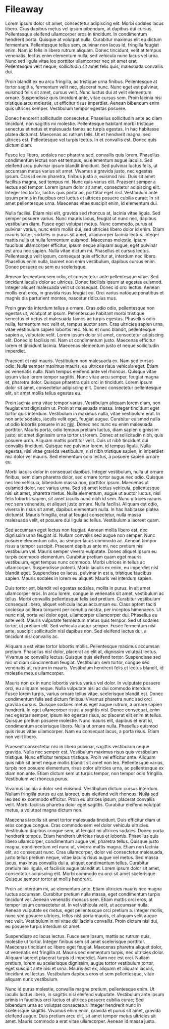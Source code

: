 ---
---

# Fileaway

Lorem ipsum dolor sit amet, consectetur adipiscing elit. Morbi sodales lacus libero. Cras dapibus metus vel ipsum bibendum, at dapibus dui cursus. Pellentesque eleifend ullamcorper eros in tincidunt. In condimentum hendrerit porta. Quisque at volutpat nulla. Curabitur maximus elit eu dictum fermentum. Pellentesque tellus sem, pulvinar non lacus id, fringilla feugiat enim. Nam id felis in libero rutrum aliquam. Donec tincidunt, velit at tempus venenatis, lectus enim elementum nulla, sed vehicula nunc lacus vel urna. Nunc sed ligula vitae leo porttitor ullamcorper nec sit amet erat. Pellentesque velit neque, sollicitudin sit amet felis quis, malesuada convallis dui.

Proin blandit ex eu arcu fringilla, ac tristique urna finibus. Pellentesque at tortor sagittis, fermentum velit nec, placerat nunc. Nunc eget est pulvinar, euismod felis sit amet, cursus velit. Nunc luctus dui at velit elementum ornare. Suspendisse quis tincidunt ante, vitae cursus sem. Proin lacinia nisi tristique arcu molestie, ut efficitur risus imperdiet. Aenean bibendum enim quis ultrices semper. Vestibulum tempor egestas posuere.

Donec hendrerit sollicitudin consectetur. Phasellus sollicitudin ante ac diam tincidunt, non sagittis mi molestie. Pellentesque habitant morbi tristique senectus et netus et malesuada fames ac turpis egestas. In hac habitasse platea dictumst. Maecenas ac rutrum felis. Ut et hendrerit magna, sed ultrices est. Pellentesque vel turpis lectus. In et convallis est. Donec quis dictum diam.

Fusce leo libero, sodales nec pharetra sed, convallis quis lorem. Phasellus condimentum lectus non est tempus, eu elementum augue iaculis. Sed eleifend arcu pulvinar ipsum blandit tincidunt. Sed pulvinar luctus felis, ut accumsan metus varius sit amet. Vivamus a gravida justo, nec egestas ipsum. Cras id enim pharetra, finibus justo a, euismod nisi. Duis sit amet facilisis magna, sed tempus mi. Nunc quis varius elit. Praesent semper a lectus sed tempor. Lorem ipsum dolor sit amet, consectetur adipiscing elit. Integer leo tortor, luctus quis porta ac, porttitor eget nisl. Vestibulum ante ipsum primis in faucibus orci luctus et ultrices posuere cubilia curae; In sit amet pellentesque urna. Maecenas vitae suscipit enim, id elementum dui.

Nulla facilisi. Etiam nisi elit, gravida sed rhoncus at, lacinia vitae ligula. Sed semper posuere varius. Nunc mauris lacus, feugiat ut nunc nec, dapibus vestibulum diam. Fusce eget volutpat metus. Nunc commodo, purus at pulvinar varius, nunc enim mollis dui, sed ultricies libero dolor id enim. Etiam mauris tortor, sodales in purus sit amet, ullamcorper lacinia lectus. Integer mattis nulla ut nulla fermentum euismod. Maecenas molestie, ipsum faucibus ullamcorper efficitur, ipsum neque aliquam augue, eget pulvinar est arcu nec sapien. Nulla vitae dictum mi. Phasellus et cursus lectus. Pellentesque velit ipsum, consequat quis efficitur at, interdum nec libero. Phasellus enim nulla, laoreet non enim vestibulum, dapibus cursus enim. Donec posuere eu sem eu scelerisque.

Aenean fermentum sem odio, et consectetur ante pellentesque vitae. Sed tincidunt iaculis dolor ac ultrices. Donec facilisis ipsum at egestas euismod. Integer aliquet malesuada velit ut consequat. Donec id orci lectus. Aenean mollis erat eros, in gravida risus feugiat eu. Orci varius natoque penatibus et magnis dis parturient montes, nascetur ridiculus mus.

Proin gravida interdum tellus a ornare. Cras odio odio, pellentesque non egestas ut, volutpat at ipsum. Pellentesque habitant morbi tristique senectus et netus et malesuada fames ac turpis egestas. Phasellus odio nulla, fermentum nec velit et, tempus auctor sem. Cras ultricies sapien urna, vitae vestibulum sapien lobortis nec. Nunc et nunc blandit, pellentesque sapien a, vulputate velit. Lorem ipsum dolor sit amet, consectetur adipiscing elit. Donec id facilisis mi. Nam ut condimentum justo. Maecenas efficitur lorem et tincidunt lacinia. Maecenas elementum justo et neque sollicitudin imperdiet.

Praesent et nisi mauris. Vestibulum non malesuada ex. Nam sed cursus odio. Nulla semper maximus mauris, eu ultrices risus vehicula eget. Etiam ac venenatis nulla. Nam tempus eleifend ante vel rhoncus. Quisque vitae ipsum vitae lorem tempor sagittis. Nunc vitae arcu semper, feugiat magna et, pharetra dolor. Quisque pharetra quis orci in tincidunt. Lorem ipsum dolor sit amet, consectetur adipiscing elit. Donec consectetur pellentesque elit, sit amet mollis tellus egestas eu.

Proin lacinia urna vitae tempor varius. Vestibulum aliquam lorem diam, non feugiat erat dignissim ut. Proin at malesuada massa. Integer tincidunt eget tortor quis interdum. Vestibulum in maximus nulla, vitae vestibulum erat. In non ante sodales, iaculis velit eget, feugiat augue. Curabitur euismod nulla ut odio lobortis posuere in ac [nisl](link). Donec nec nunc eu enim malesuada porttitor. Mauris porta, odio tempus pretium luctus, diam sapien dignissim justo, sit amet dignissim urna tortor ut lorem. Donec at sollicitudin nibh, quis posuere urna. Aliquam mattis porttitor velit. Duis ut nibh tincidunt dui convallis tincidunt. Quisque nec pulvinar lorem, id tempus ligula. Nulla egestas, nisl vitae gravida vestibulum, nisl nibh tristique sapien, in imperdiet nisl dolor vel mauris. Sed elementum odio lectus, a posuere sapien ornare eu.

Morbi iaculis dolor in consequat dapibus. Integer vestibulum, nulla ut ornare finibus, sem diam pharetra dolor, sed ornare tortor augue nec odio. Quisque nec leo vehicula, bibendum massa non, porttitor ipsum. Maecenas ut euismod dolor, nec varius urna. Sed sit amet lectus vehicula, pellentesque nisi sit amet, pharetra metus. Nulla elementum, augue ut auctor luctus, nisl felis lobortis sapien, sit amet iaculis nunc nibh id sem. Nunc ultrices mauris nec sem venenatis, et aliquet justo ornare. Nulla facilisi. Aliquam est odio, viverra in risus sit amet, dapibus elementum nulla. In hac habitasse platea dictumst. Mauris fringilla, erat at feugiat consectetur, nulla massa malesuada velit, et posuere dui ligula ac tellus. Vestibulum a laoreet quam.

Sed accumsan eget lectus non feugiat. Aenean mollis libero est, nec dignissim urna feugiat id. Nullam convallis sed augue non semper. Nunc posuere elementum odio, ac semper lacus commodo ac. Aenean tempor risus a tempor suscipit. Praesent dapibus ante mi, nec pretium nisi vestibulum vel. Mauris semper viverra vulputate. Donec aliquet ipsum eu turpis commodo elementum. Curabitur pretium quam eget mauris vestibulum, eget tempus nunc commodo. Morbi ultrices in tellus ac ullamcorper. Suspendisse potenti. Morbi iaculis ex enim, eu imperdiet nisl blandit eget. Suspendisse ex lacus, pulvinar in est a, tristique faucibus sapien. Mauris sodales in lorem eu aliquet. Mauris vel interdum sapien.

Duis tortor est, blandit vel egestas sodales, mollis in purus. In sit amet ullamcorper eros. In arcu lorem, congue in venenatis sit amet, vestibulum ac tellus. Morbi convallis pellentesque felis sed pretium. Curabitur vestibulum consequat libero, aliquet vehicula lacus accumsan eu. Class aptent taciti sociosqu ad litora torquent per conubia nostra, per inceptos himenaeos. Ut nunc nisl, porta vel dolor eget, ullamcorper ullamcorper dui. Phasellus eu ante velit. Mauris vulputate fermentum metus quis tempor. Sed ut sodales tortor, ut pretium elit. Sed vehicula auctor semper. Fusce fermentum nisl ante, suscipit sollicitudin nisl dapibus non. Sed eleifend lectus dui, a tincidunt nisi convallis ac.

Aliquam a est vitae tortor lobortis mollis. Pellentesque maximus accumsan pretium. Phasellus nisl dolor, placerat ac elit at, dignissim volutpat lectus. Vivamus ac convallis lectus. Quisque quis eleifend tortor. Suspendisse sed nisl ut diam condimentum feugiat. Vestibulum sem tortor, congue sed venenatis ut, rutrum in mauris. Vestibulum hendrerit felis et lectus blandit, id molestie metus ullamcorper.

Mauris non ex in nunc lobortis varius varius vel dolor. In vulputate posuere orci, eu aliquam neque. Nulla vulputate nisi ac dui commodo interdum. Fusce lorem turpis, varius ornare tellus vitae, scelerisque blandit est. Donec condimentum felis sed dictum finibus. Vivamus pharetra nunc sed orci gravida cursus. Quisque sodales metus eget augue rutrum, a ornare sapien hendrerit. In eget ullamcorper risus, a sagittis nisl. Donec consequat, enim nec egestas semper, ipsum leo egestas risus, ac placerat elit enim at tellus. Quisque pretium posuere molestie. Nunc mauris elit, dapibus et erat id, condimentum scelerisque libero. Nulla ut ornare nulla. Phasellus euismod quis risus vitae ullamcorper. Nam eu consequat lacus, a porta risus. Etiam non velit libero.

Praesent consectetur nisi in libero pulvinar, sagittis vestibulum neque gravida. Nulla nec semper est. Vestibulum maximus risus quis vestibulum tristique. Nunc efficitur tempus tristique. Proin vel efficitur ante. Aliquam quis nibh sit amet neque mollis blandit sit amet non leo. Pellentesque varius, turpis non posuere elementum, risus dolor ultricies urna, ac pellentesque ex diam non ante. Etiam dictum sem ut turpis tempor, non tempor odio fringilla. Vestibulum vel rhoncus purus.

Vivamus lacinia a dolor sed euismod. Vestibulum dictum cursus interdum. Nullam fringilla purus eu est laoreet, quis eleifend velit rhoncus. Nulla sed leo sed ex commodo efficitur. Proin eu ultrices ipsum, placerat convallis velit. Morbi facilisis pharetra dolor eget sagittis. Curabitur eleifend volutpat metus, a volutpat magna dictum non.

Maecenas iaculis sit amet tortor malesuada tincidunt. Duis efficitur diam ut eros congue congue. Cras commodo sem vel dolor vehicula ultricies. Vestibulum dapibus congue sem, at feugiat mi ultrices sodales. Donec porta hendrerit tempus. Etiam hendrerit ultricies risus et lobortis. Phasellus quis libero ullamcorper, condimentum augue vel, pharetra tellus. Quisque justo magna, condimentum vel nunc ut, viverra mattis magna. Etiam non lacinia elit, ac consequat nunc. Cras ullamcorper, dolor vel consectetur malesuada, justo tellus pretium neque, vitae iaculis risus augue vel metus. Sed massa lacus, maximus convallis dui a, aliquet condimentum tellus. Curabitur pretium nisi ligula, et facilisis augue blandit at. Lorem ipsum dolor sit amet, consectetur adipiscing elit. Morbi commodo eu orci sit amet scelerisque. Quisque semper tortor at mollis hendrerit.

Proin ac interdum mi, ac elementum ante. Etiam ultricies mauris nec magna luctus accumsan. Curabitur pretium nulla massa, eget condimentum turpis tincidunt vel. Aenean venenatis rhoncus sem. Etiam mattis orci eros, at tempor ipsum consectetur at. In vel vehicula velit, ut accumsan nulla. Aenean vulputate ex metus, eget pellentesque orci pretium a. Integer mollis, nunc sed posuere ultrices, tellus nisl porta mauris, et aliquam velit augue nec velit. Vestibulum in mi vitae dui lacinia convallis. Proin dictum nisl dui, eu posuere turpis interdum sit amet.

Suspendisse ac lacus lectus. Fusce sem ipsum, mattis ac rutrum quis, molestie ut tortor. Integer finibus sem sit amet scelerisque porttitor. Maecenas tincidunt ac libero eget feugiat. Maecenas pharetra aliquet dolor, ut venenatis est fringilla at. Mauris sed elementum turpis, nec ultricies dolor. Aliquam laoreet placerat turpis id imperdiet. Nam nec est orci. Nullam pretium, lorem eu scelerisque dignissim, augue tortor vestibulum tortor, eget suscipit ante nisi et urna. Mauris est ex, aliquam et aliquam iaculis, tincidunt vel lectus. Vestibulum dapibus eros et sem pellentesque, vitae aliquam nunc vestibulum.

Nunc id purus molestie, convallis magna pretium, pellentesque enim. Ut iaculis luctus libero, in sagittis nisi eleifend vulputate. Vestibulum ante ipsum primis in faucibus orci luctus et ultrices posuere cubilia curae; Sed bibendum urna ac volutpat consectetur. Integer hendrerit nunc in scelerisque sagittis. Vivamus enim enim, gravida et purus sit amet, gravida eleifend augue. Duis pretium arcu elit, sit amet tempor metus ultricies sit amet. Mauris commodo a erat vitae ullamcorper. Aenean id massa justo.
